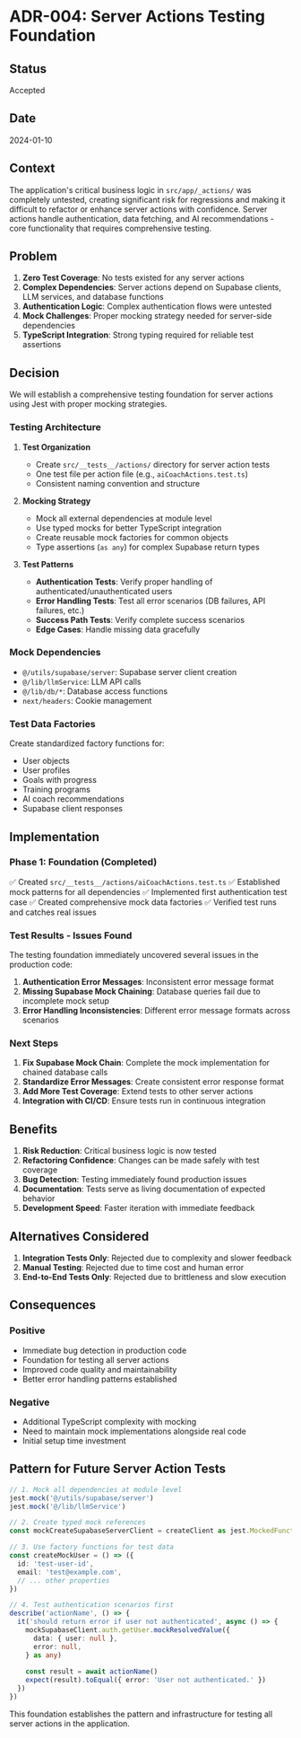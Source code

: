 # ADR-004: Server Actions Testing Foundation

## Status
Accepted

## Date
2024-01-10

## Context

The application's critical business logic in `src/app/_actions/` was completely untested, creating significant risk for regressions and making it difficult to refactor or enhance server actions with confidence. Server actions handle authentication, data fetching, and AI recommendations - core functionality that requires comprehensive testing.

## Problem

1. **Zero Test Coverage**: No tests existed for any server actions
2. **Complex Dependencies**: Server actions depend on Supabase clients, LLM services, and database functions
3. **Authentication Logic**: Complex authentication flows were untested
4. **Mock Challenges**: Proper mocking strategy needed for server-side dependencies
5. **TypeScript Integration**: Strong typing required for reliable test assertions

## Decision

We will establish a comprehensive testing foundation for server actions using Jest with proper mocking strategies.

### Testing Architecture

1. **Test Organization**
   - Create `src/__tests__/actions/` directory for server action tests
   - One test file per action file (e.g., `aiCoachActions.test.ts`)
   - Consistent naming convention and structure

2. **Mocking Strategy**
   - Mock all external dependencies at module level
   - Use typed mocks for better TypeScript integration
   - Create reusable mock factories for common objects
   - Type assertions (`as any`) for complex Supabase return types

3. **Test Patterns**
   - **Authentication Tests**: Verify proper handling of authenticated/unauthenticated users
   - **Error Handling Tests**: Test all error scenarios (DB failures, API failures, etc.)
   - **Success Path Tests**: Verify complete success scenarios
   - **Edge Cases**: Handle missing data gracefully

### Mock Dependencies

- `@/utils/supabase/server`: Supabase server client creation
- `@/lib/llmService`: LLM API calls
- `@/lib/db/*`: Database access functions
- `next/headers`: Cookie management

### Test Data Factories

Create standardized factory functions for:
- User objects
- User profiles
- Goals with progress
- Training programs
- AI coach recommendations
- Supabase client responses

## Implementation

### Phase 1: Foundation (Completed)
✅ Created `src/__tests__/actions/aiCoachActions.test.ts`
✅ Established mock patterns for all dependencies
✅ Implemented first authentication test case
✅ Created comprehensive mock data factories
✅ Verified test runs and catches real issues

### Test Results - Issues Found

The testing foundation immediately uncovered several issues in the production code:

1. **Authentication Error Messages**: Inconsistent error message format
2. **Missing Supabase Mock Chaining**: Database queries fail due to incomplete mock setup
3. **Error Handling Inconsistencies**: Different error message formats across scenarios

### Next Steps

1. **Fix Supabase Mock Chain**: Complete the mock implementation for chained database calls
2. **Standardize Error Messages**: Create consistent error response format
3. **Add More Test Coverage**: Extend tests to other server actions
4. **Integration with CI/CD**: Ensure tests run in continuous integration

## Benefits

1. **Risk Reduction**: Critical business logic is now tested
2. **Refactoring Confidence**: Changes can be made safely with test coverage
3. **Bug Detection**: Testing immediately found production issues
4. **Documentation**: Tests serve as living documentation of expected behavior
5. **Development Speed**: Faster iteration with immediate feedback

## Alternatives Considered

1. **Integration Tests Only**: Rejected due to complexity and slower feedback
2. **Manual Testing**: Rejected due to time cost and human error
3. **End-to-End Tests Only**: Rejected due to brittleness and slow execution

## Consequences

### Positive
- Immediate bug detection in production code
- Foundation for testing all server actions
- Improved code quality and maintainability
- Better error handling patterns established

### Negative  
- Additional TypeScript complexity with mocking
- Need to maintain mock implementations alongside real code
- Initial setup time investment

## Pattern for Future Server Action Tests

```typescript
// 1. Mock all dependencies at module level
jest.mock('@/utils/supabase/server')
jest.mock('@/lib/llmService')

// 2. Create typed mock references
const mockCreateSupabaseServerClient = createClient as jest.MockedFunction<typeof createClient>

// 3. Use factory functions for test data
const createMockUser = () => ({
  id: 'test-user-id',
  email: 'test@example.com',
  // ... other properties
})

// 4. Test authentication scenarios first
describe('actionName', () => {
  it('should return error if user not authenticated', async () => {
    mockSupabaseClient.auth.getUser.mockResolvedValue({
      data: { user: null },
      error: null,
    } as any)
    
    const result = await actionName()
    expect(result).toEqual({ error: 'User not authenticated.' })
  })
})
```

This foundation establishes the pattern and infrastructure for testing all server actions in the application. 